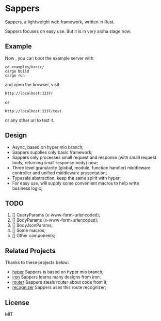 # Sappers
 
Sappers, a lightweight web framework, written in Rust.

Sappers focuses on easy use. But it is in very alpha stage now.


## Example

Now , you can boot the example server with:

```
cd examples/basic/
cargo build
cargo run
```

and open the browser, visit 

`http://localhost:1337/`

or

`http://localhost:1337/test`

or any other url to test it.


## Design

- Async, based on hyper mio branch;
- Sappers supplies only basic framework;
- Sappers only processes small request and response (with small request body, returning small response body) now;
- Three level granularity (global, module, function handler) middleware controller and unified middleware presentation; 
- Typesafe abstraction, keep the same spirit with hyper;
- For easy use, will supply some convenient macros to help write business logic;

## TODO

1. [] QueryParams (x-www-form-urlencoded);
2. [] BodyParams (x-www-form-urlencoded);
3. [] BodyJsonParams;
4. [] Some macros;
5. [] Other components;



## Related Projects

Thanks to these projects below:

- [hyper](https://github.com/hyperium/hyper) Sappers is based on hyper mio branch;
- [iron](https://github.com/iron/iron) Sappers learns many designs from iron;
- [router](https://github.com/iron/router) Sappers steals router about code from it;
- [recognizer](https://github.com/conduit-rust/route-recognizer.rs) Sappers uses this route recognizer;


## License

MIT
